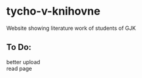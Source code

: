 # tycho-v-knihovne
Website showing literature work of students of GJK
## To Do:
better upload <br/>
read page <br/>
